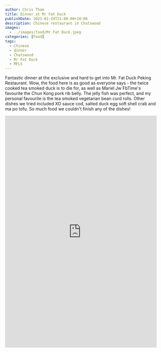 ```yaml
---
author: Chris Tham
title: Dinner at Mr Fat Duck
publishDate: 2023-02-24T21:00:00+10:00
description: Chinese restaurant in Chatswood
images:
  - ../images/food/Mr Fat Duck.jpeg
categories: [Food]
tags:
  - Chinese
  - dinner
  - Chatswood
  - Mr Fat Duck
  - MFLS
---
```


Fantastic dinner at the exclusive and hard to get into Mr. Fat Duck Peking Restaurant. Wow, the food here is as good as everyone says - the twice cooked tea smoked duck is to die for, as well as Mariel Jw FbTime's favourite the Chun Kong pork rib belly. The jelly fish was perfect, and my personal favourite is the tea smoked vegetarian bean curd rolls. Other dishes we tried included XO sauce cod, salted duck egg soft shell crab and ma po tofu. So much food we couldn't finish any of the dishes!

<iframe src="https://www.facebook.com/plugins/post.php?href=https%3A%2F%2Fwww.facebook.com%2Fchris1.tham%2Fposts%2Fpfbid02ZqQPh9d88EbJCijFYb45H4GNe94tYzWm1LfcpToMgWwkf8nBLUouR1QLYaGyFnV6l&show_text=true&width=500" width="500" height="761" style="border:none;overflow:hidden" scrolling="no" frameborder="0" allowfullscreen="true" allow="autoplay; clipboard-write; encrypted-media; picture-in-picture; web-share"></iframe>
